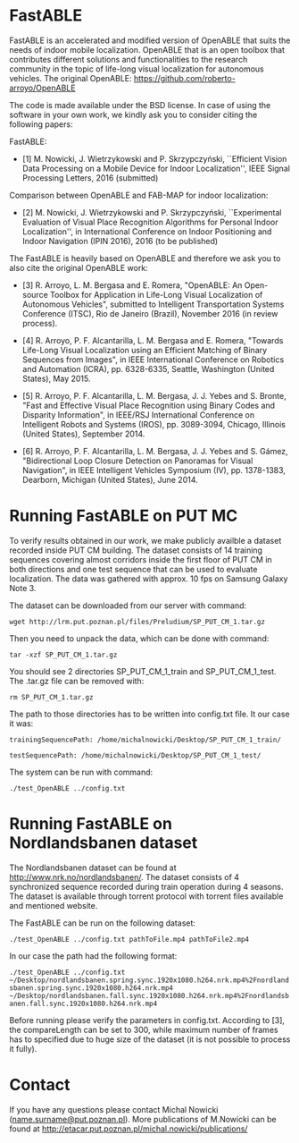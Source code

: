 # FastABLE

FastABLE is an accelerated and modified version of OpenABLE that suits the needs of indoor mobile localization. OpenABLE that is an open toolbox that contributes different solutions and functionalities to the research community in the topic of life-long visual localization for autonomous vehicles. The original OpenABLE: https://github.com/roberto-arroyo/OpenABLE

The code is made available under the BSD license. In case of using the software in your own work, we kindly ask you to consider citing the following papers:

FastABLE:
* [1] M. Nowicki, J. Wietrzykowski and P. Skrzypczyński, ``Efficient Vision Data Processing on a Mobile Device for Indoor Localization'', IEEE Signal Processing Letters, 2016 (submitted)

Comparison between OpenABLE and FAB-MAP for indoor localization:
* [2] M. Nowicki, J. Wietrzykowski and P. Skrzypczyński, ``Experimental Evaluation of Visual Place Recognition Algorithms for Personal Indoor Localization'', in International Conference on Indoor Positioning and Indoor Navigation (IPIN 2016), 2016 (to be published)

The FastABLE is heavily based on OpenABLE and therefore we ask you to also cite the original OpenABLE work:

* [3] R. Arroyo, L. M. Bergasa and E. Romera, "OpenABLE: An Open-source Toolbox for Application in Life-Long Visual Localization of Autonomous Vehicles", submitted to Intelligent Transportation Systems Conference (ITSC), Rio de Janeiro (Brazil), November 2016 (in review process).

* [4] R. Arroyo, P. F. Alcantarilla, L. M. Bergasa and E. Romera, "Towards Life-Long Visual Localization using an Efficient Matching of Binary Sequences from Images", in IEEE International Conference on Robotics and Automation (ICRA), pp. 6328-6335, Seattle, Washington (United States), May 2015.

* [5] R. Arroyo, P. F. Alcantarilla, L. M. Bergasa, J. J. Yebes and S. Bronte, "Fast and Effective Visual Place Recognition using Binary Codes and Disparity Information", in IEEE/RSJ International Conference on Intelligent Robots and Systems (IROS), pp. 3089-3094, Chicago, Illinois (United States), September 2014.

* [6] R. Arroyo, P. F. Alcantarilla, L. M. Bergasa, J. J. Yebes and S. Gámez, "Bidirectional Loop Closure Detection on Panoramas for Visual Navigation", in IEEE Intelligent Vehicles Symposium (IV), pp. 1378-1383, Dearborn, Michigan (United States), June 2014.



# Running FastABLE on PUT MC

To verify results obtained in our work, we make publicly availble a dataset recorded inside PUT CM building. The dataset consists of 14 training sequences covering almost corridors inside the first floor of PUT CM in both directions and one test sequence that can be used to evaluate localization. The data was gathered with approx. 10 fps on Samsung Galaxy Note 3.

The dataset can be downloaded from our server with command:

`wget http://lrm.put.poznan.pl/files/Preludium/SP_PUT_CM_1.tar.gz`

Then you need to unpack the data, which can be done with command:

`tar -xzf SP_PUT_CM_1.tar.gz`

You should see 2 directories SP_PUT_CM_1_train and SP_PUT_CM_1_test. The .tar.gz file can be removed with:

`rm SP_PUT_CM_1.tar.gz`

The path to those directories has to be written into config.txt file. It our case it was:

```
trainingSequencePath: /home/michalnowicki/Desktop/SP_PUT_CM_1_train/

testSequencePath: /home/michalnowicki/Desktop/SP_PUT_CM_1_test/
```

The system can be run with command:

`./test_OpenABLE ../config.txt`


# Running FastABLE on Nordlandsbanen dataset

The Nordlandsbanen dataset can be found at http://www.nrk.no/nordlandsbanen/. The dataset consists of 4 synchronized sequence recorded during train operation during 4 seasons. The dataset is available through torrent protocol with torrent files available and mentioned website.

The FastABLE can be run on the following dataset:

`./test_OpenABLE ../config.txt pathToFile.mp4 pathToFile2.mp4`

In our case the path had the following format:

`./test_OpenABLE ../config.txt ~/Desktop/nordlandsbanen.spring.sync.1920x1080.h264.nrk.mp4%2Fnordlandsbanen.spring.sync.1920x1080.h264.nrk.mp4 ~/Desktop/nordlandsbanen.fall.sync.1920x1080.h264.nrk.mp4%2Fnordlandsbanen.fall.sync.1920x1080.h264.nrk.mp4`

Before running please verify the parameters in config.txt. According to [3], the compareLength can be set to 300, while maximum number of frames has to specified due to huge size of the dataset (it is not possible to process it fully).

# Contact

If you have any questions please contact Michal Nowicki (name.surname@put.poznan.pl). More publications of M.Nowicki can be found at http://etacar.put.poznan.pl/michal.nowicki/publications/

